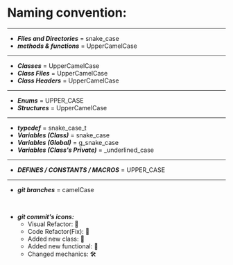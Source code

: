 # Naming convention:

  ____________________________

  - ***Files and Directories***         = snake_case
  - ***methods & functions***           = UpperCamelCase
  ____________________________

  - ***Classes***                       = UpperCamelCase
  - ***Class Files***                   = UpperCamelCase
  - ***Class Headers***                 = UpperCamelCase
  ____________________________

  - ***Enums***                         = UPPER_CASE
  - ***Structures***                    = UpperCamelCase
  _____________________________

  - ***typedef***                       = snake_case_t
  - ***Variables (Class)***             = snake_case
  - ***Variables (Global)***            = g_snake_case  
  - ***Variables (Class's Private)***   = _underlined_case
  _____________________________
  
  - ***DEFINES / CONSTANTS / MACROS***  = UPPER_CASE
  _____________________________
  
  - ***git branches***                  = camelCase
  <br>

  - ***git commit's icons:***
    - Visual Refactor: 🎨
    - Code Refactor(Fix): 🐞
    - Added new class: 🎁 
    - Added new functional: 🧱
    - Changed mechanics: 🛠
